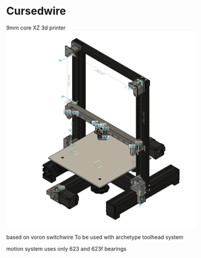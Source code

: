 # Cursedwire
9mm core XZ 3d printer
![Alt text](images/image_2025-02-17_17-12-40.png)

based on voron switchwire
To be used with archetype toolhead system

motion system uses only 623 and 623f bearings
